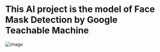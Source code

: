 # This AI project is the model of Face Mask Detection by Google Teachable Machine
 
![image](https://user-images.githubusercontent.com/114143258/204103373-9159dfb3-36c6-4650-b38d-48b2c7f3359e.png)
